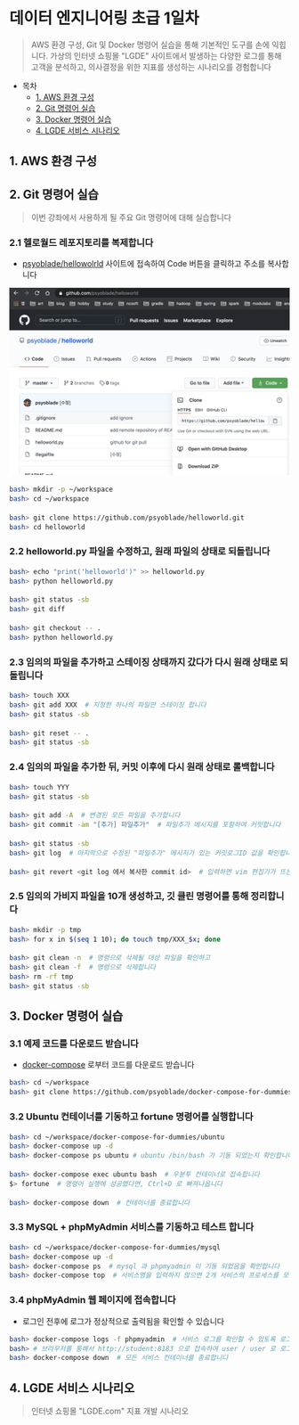 # 데이터 엔지니어링 초급 1일차
> AWS 환경 구성, Git 및 Docker 명령어 실습을 통해 기본적인 도구를 손에 익힙니다.
> 가상의 인터넷 쇼핑몰 "LGDE" 사이트에서 발생하는 다양한 로그를 통해 고객을 분석하고, 의사결정을 위한 지표를 생성하는 시나리오를 경험합니다

- 목차
  * [1. AWS 환경 구성](#1-AWS-환경-구성)
  * [2. Git 명령어 실습](#2-Git-명령어-실습)
  * [3. Docker 명령어 실습](#3-Docker-명령어-실습)
  * [4. LGDE 서비스 시나리오](#4-LGDE-서비스-시나리오)

## 1. AWS 환경 구성
> 

## 2. Git 명령어 실습
> 이번 강좌에서 사용하게 될 주요 Git 명령어에 대해 실습합니다 

### 2.1 헬로월드 레포지토리를 복제합니다
* [psyoblade/hellowolrld](https://github.com/psyoblade/helloworld) 사이트에 접속하여 Code 버튼을 클릭하고 주소를 복사합니다

![LGDE1.1](images/lgde.1.1.png)
```bash
bash> mkdir -p ~/workspace
bash> cd ~/workspace

bash> git clone https://github.com/psyoblade/helloworld.git
bash> cd helloworld
```

### 2.2 helloworld.py 파일을 수정하고, 원래 파일의 상태로 되돌립니다
```bash
bash> echo "print('helloworld')" >> helloworld.py
bash> python helloworld.py

bash> git status -sb
bash> git diff

bash> git checkout -- .
bash> python helloworld.py
```

### 2.3 임의의 파일을 추가하고 스테이징 상태까지 갔다가 다시 원래 상태로 되돌립니다
```bash
bash> touch XXX
bash> git add XXX  # 지정한 하나의 파일만 스테이징 합니다
bash> git status -sb

bash> git reset -- .
bash> git status -sb
```

### 2.4 임의의 파일을 추가한 뒤, 커밋 이후에 다시 원래 상태로 롤백합니다
```bash
bash> touch YYY
bash> git status -sb

bash> git add -A  # 변경된 모든 파일을 추가합니다
bash> git commit -am "[추가] 파일추가"  # 파일추가 메시지를 포함하여 커밋합니다

bash> git status -sb
bash> git log  # 마지막으로 수정된 "파일추가" 메시지가 있는 커밋로그ID 값을 확인합니다

bash> git revert <git log 에서 복사한 commit id>  # 입력하면 vim 편집기가 뜨는데 Esc 키를 2회 이상 눌러 명령어 모드로 바꾼 뒤, ":wq" 명령어를 입력하여 저장합니다
```

### 2.5 임의의 가비지 파일을 10개 생성하고, 깃 클린 명령어를 통해 정리합니다
```bash
bash> mkdir -p tmp
bash> for x in $(seq 1 10); do touch tmp/XXX_$x; done

bash> git clean -n  # 명령으로 삭제될 대상 파일을 확인하고
bash> git clean -f  # 명령으로 삭제합니다
bash> rm -rf tmp
bash> git status -sb
```


## 3. Docker 명령어 실습

### 3.1 예제 코드를 다운로드 받습니다

* [docker-compose](https://github.com/psyoblade/docker-compose-for-dummies.git) 로부터 코드를 다운로드 받습니다
```bash
bash> cd ~/workspace
bash> git clone https://github.com/psyoblade/docker-compose-for-dummies.git
```

### 3.2 Ubuntu 컨테이너를 기동하고 fortune 명령어를 실행합니다
```bash
bash> cd ~/workspace/docker-compose-for-dummies/ubuntu
bash> docker-compose up -d
bash> docker-compose ps ubuntu # ubuntu /bin/bash 가 기동 되었는지 확인합니다

bash> docker-compose exec ubuntu bash  # 우분투 컨테이너로 접속합니다
$> fortune  # 명령어 실행에 성공했다면, Ctrl+D 로 빠져나옵니다

bash> docker-compose down  # 컨테이너를 종료합니다
```

### 3.3 MySQL + phpMyAdmin 서비스를 기동하고 테스트 합니다
```bash
bash> cd ~/workspace/docker-compose-for-dummies/mysql
bash> docker-compose up -d
bash> docker-compose ps  # mysql 과 phpmyadmin 이 기동 되었음을 확인합니다
bash> docker-compose top  # 서비스명을 입력하지 않으면 2개 서비스의 프로세스를 모두 확인합니다
```

### 3.4 phpMyAdmin 웹 페이지에 접속합니다
* 로그인 전후에 로그가 정상적으로 출력됨을 확인할 수 있습니다
```bash
bash> docker-compose logs -f phpmyadmin  # 서비스 로그를 확인할 수 있도록 로그를 모니터링 합니다
bash> # 브라우저를 통해서 http://student:8183 으로 접속하여 user / user 로 로그인합니다
bash> docker-compose down  # 모든 서비스 컨테이너를 종료합니다
```


## 4. LGDE 서비스 시나리오
> 인터넷 쇼핑몰 "LGDE.com" 지표 개발 시나리오



